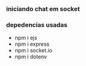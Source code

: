 ### iniciando chat em socket

### depedencias usadas
- npm i ejs
- npm i express
- npm i socket.io
- npm i dotenv